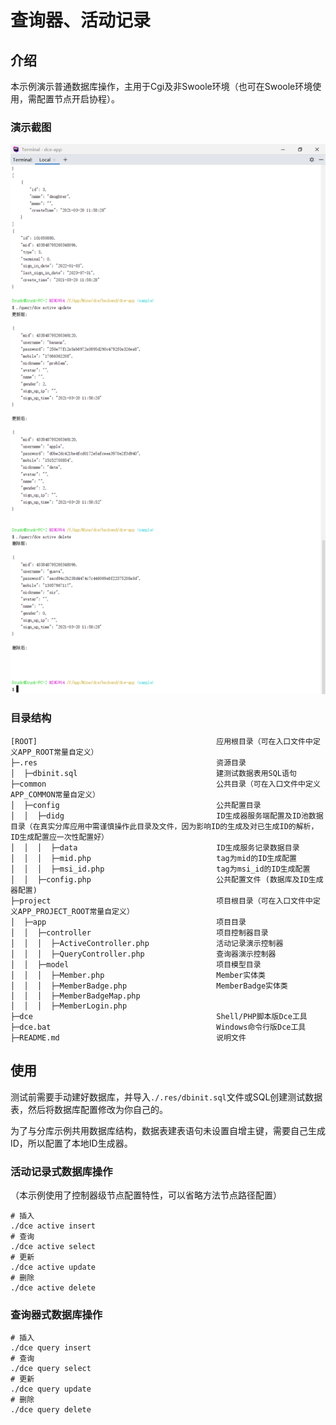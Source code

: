 # 查询器、活动记录

## 介绍

本示例演示普通数据库操作，主用于Cgi及非Swoole环境（也可在Swoole环境使用，需配置节点开启协程）。

### 演示截图

![ActiveRecord Query](./.res/active-query.png)

### 目录结构
```shell
[ROOT]                                        应用根目录（可在入口文件中定义APP_ROOT常量自定义）
├─.res                                        资源目录
│  ├─dbinit.sql                               建测试数据表用SQL语句
├─common                                      公共目录（可在入口文件中定义APP_COMMON常量自定义）
│  ├─config                                   公共配置目录
│  │  ├─didg                                  ID生成器服务端配置及ID池数据目录（在真实分库应用中需谨慎操作此目录及文件，因为影响ID的生成及对已生成ID的解析，ID生成配置应一次性配置好）
│  │  │  ├─data                               ID生成服务记录数据目录
│  │  │  ├─mid.php                            tag为mid的ID生成配置
│  │  │  ├─msi_id.php                         tag为msi_id的ID生成配置
│  │  ├─config.php                            公共配置文件 (数据库及ID生成器配置)
├─project                                     项目根目录（可在入口文件中定义APP_PROJECT_ROOT常量自定义）
│  ├─app                                      项目目录
│  │  ├─controller                            项目控制器目录
│  │  │  ├─ActiveController.php               活动记录演示控制器
│  │  │  ├─QueryController.php                查询器演示控制器
│  │  ├─model                                 项目模型目录
│  │  │  ├─Member.php                         Member实体类
│  │  │  ├─MemberBadge.php                    MemberBadge实体类
│  │  │  ├─MemberBadgeMap.php
│  │  │  ├─MemberLogin.php
├─dce                                         Shell/PHP脚本版Dce工具
├─dce.bat                                     Windows命令行版Dce工具
├─README.md                                   说明文件
```

## 使用

测试前需要手动建好数据库，并导入`./.res/dbinit.sql`文件或SQL创建测试数据表，然后将数据库配置修改为你自己的。

为了与分库示例共用数据库结构，数据表建表语句未设置自增主键，需要自己生成ID，所以配置了本地ID生成器。

### 活动记录式数据库操作

（本示例使用了控制器级节点配置特性，可以省略方法节点路径配置）

```shell
# 插入
./dce active insert
# 查询
./dce active select
# 更新
./dce active update
# 删除
./dce active delete
```

### 查询器式数据库操作

```shell
# 插入
./dce query insert
# 查询
./dce query select
# 更新
./dce query update
# 删除
./dce query delete
```